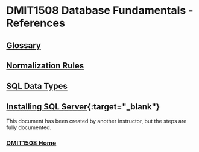 # DMIT1508 Database Fundamentals - References

## [Glossary](glossary.md)
## [Normalization Rules](normalization-rules.md)
## [SQL Data Types](sql-data-types.md)
## [Installing SQL Server](danas-guide-to-installing-ssms-on-windows.pdf){:target="_blank"}
This document has been created by another instructor, but the steps are fully documented.

### [DMIT1508 Home](../dmit1508.md)